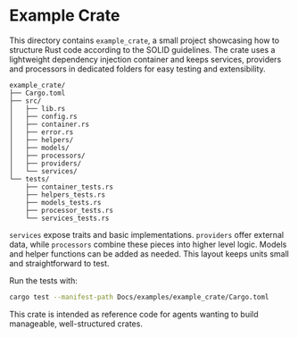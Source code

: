 # Example Crate

This directory contains `example_crate`, a small project showcasing
how to structure Rust code according to the SOLID guidelines.  The
crate uses a lightweight dependency injection container and keeps
services, providers and processors in dedicated folders for easy
testing and extensibility.

```
example_crate/
├── Cargo.toml
├── src/
│   ├── lib.rs
│   ├── config.rs
│   ├── container.rs
│   ├── error.rs
│   ├── helpers/
│   ├── models/
│   ├── processors/
│   ├── providers/
│   └── services/
└── tests/
    ├── container_tests.rs
    ├── helpers_tests.rs
    ├── models_tests.rs
    ├── processor_tests.rs
    └── services_tests.rs
```

`services` expose traits and basic implementations. `providers` offer
external data, while `processors` combine these pieces into higher level
logic. Models and helper functions can be added as needed. This layout
keeps units small and straightforward to test.

Run the tests with:

```bash
cargo test --manifest-path Docs/examples/example_crate/Cargo.toml
```

This crate is intended as reference code for agents wanting to build
manageable, well-structured crates.
